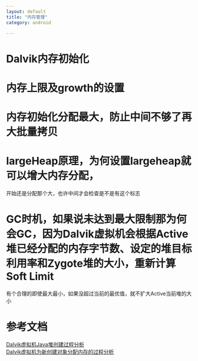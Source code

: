 ```yaml
---
layout: default
title: "内存管理"   
category: android    

---
```


# Dalvik内存初始化

# 内存上限及growth的设置
# 内存初始化分配最大，防止中间不够了再大批量拷贝
# largeHeap原理，为何设置largeheap就可以增大内存分配，
开始还是分配那个大，也许中间才会检查是不是有这个标志

# GC时机，如果说未达到最大限制那为何会GC，因为Dalvik虚拟机会根据Active堆已经分配的内存字节数、设定的堆目标利用率和Zygote堆的大小，重新计算Soft Limit

有个合理的即使最大最小，如果没超过当前的最优值，就不扩大Active当前堆的大小


# 参考文档
[Dalvik虚拟机Java堆创建过程分析](http://blog.csdn.net/luoshengyang/article/details/41581063)     
[Dalvik虚拟机为新创建对象分配内存的过程分析](http://blog.csdn.net/luoshengyang/article/details/41688319)      